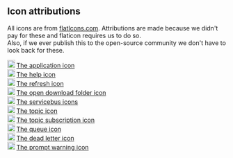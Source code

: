
## Icon attributions

All icons are from [flatIcons.com](https://www.flaticon.com/free-icons). 
Attributions are made because we didn't pay for these and flaticon requires us to do so.  
Also, if we ever publish this to the open-source community we don't have to look back for these.  


<a href="https://www.flaticon.com/free-icon/unemployment_4840311">
	<img src="./Resources/Icons/app-icon.png" alt="" width="18" height="18" class="icon"/>The application icon
</a><br/>
<a href="https://www.flaticon.com/free-icon/info_785822">
	<img src="./Resources/Icons/info.png" alt="" width="18" height="18" class="icon"/>The help icon
</a><br/>
<a href="https://www.flaticon.com/premium-icon/refresh-button_2267901">
	<img src="./Resources/Icons/refresh-button.png" alt="" width="18" height="18" class="icon"/>The refresh icon
</a><br/>
<a href="https://www.flaticon.com/premium-icon/open-folder_3735134">
	<img src="./Resources/Icons/open-folder.png" alt="" width="18" height="18" class="icon"/>The open download folder icon
</a><br/>
<a href="https://www.flaticon.com/free-icon/hub_984448">
	<img src="./Resources/Icons/servicebus.png" alt="" width="18" height="18" class="icon"/>The servicebus icons
</a><br/>
<a href="https://www.flaticon.com/premium-icon/book_2702096">
	<img src="./Resources/Icons/topic.png" alt="" width="18" height="18" class="icon"/>The topic icon
</a><br/>
<a href="https://www.flaticon.com/premium-icon/open-book_2702154?related_id=2702154">
	<img src="./Resources/Icons/topic-subscription.png" alt="" width="18" height="18" class="icon"/>The topic subscription icon
</a><br/>
<a href="https://www.flaticon.com/premium-icon/books_2702093">
	<img src="./Resources/Icons/queue.png" alt="" width="18" height="18" class="icon"/>The queue icon
</a><br/>
<a href="https://www.flaticon.com/free-icon/books-stack-of-three_29302">
	<img src="./Resources/Icons/dead-letter.png" alt="" width="18" height="18" class="icon"/>The dead letter icon
</a><br/>
<a href="https://www.flaticon.com/free-icon/warning_595067">
	<img src="./Resources/Icons/warning.png" alt="" width="18" height="18" class="icon"/>The prompt warning icon
</a>

<style>
	document, body {
		overflow-x: hidden;
		overflow-wrap: break-word;
	}
	img.icon {
		margin-bottom: -3px;
		margin-right: 3px;
		border: 0px none;
	}
	pre code {
		font-size: .8em;]
	}
</style>
